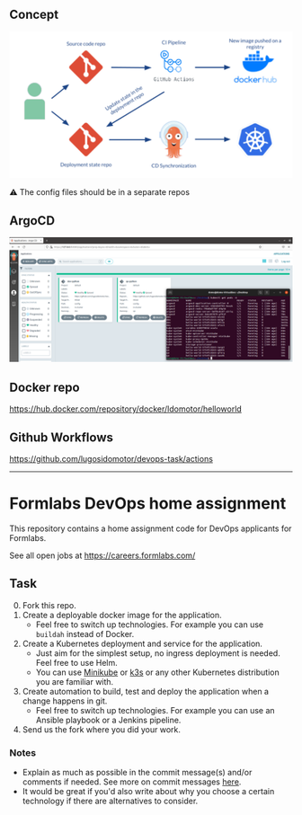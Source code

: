 ## Concept
![Concept](https://raw.githubusercontent.com/lugosidomotor/devops-task/master/misc/concept.png)

⚠️ The config files should be in a separate repos

## ArgoCD
![ArgoCD](https://raw.githubusercontent.com/lugosidomotor/devops-task/master/misc/argo_poc.PNG)

## Docker repo
https://hub.docker.com/repository/docker/ldomotor/helloworld

## Github Workflows
https://github.com/lugosidomotor/devops-task/actions

---------------------------------------------------
# Formlabs DevOps home assignment

This repository contains a home assignment code for DevOps applicants for Formlabs.

See all open jobs at https://careers.formlabs.com/


## Task

0. Fork this repo.
1. Create a deployable docker image for the application.
    - Feel free to switch up technologies. For example you can use `buildah` instead of Docker.
2. Create a Kubernetes deployment and service for the application.
    - Just aim for the simplest setup, no ingress deployment is needed. Feel free to use Helm.
    - You can use [Minikube](https://minikube.sigs.k8s.io/docs/start/) or [k3s](https://k3s.io/) or any other Kubernetes distribution you are familiar with.
3. Create automation to build, test and deploy the application when a change happens in git.
    - Feel free to switch up technologies. For example you can use an Ansible playbook or a Jenkins pipeline.
4. Send us the fork where you did your work.

### Notes

- Explain as much as possible in the commit message(s) and/or comments if needed. See more on commit messages [here](https://chris.beams.io/posts/git-commit/).
- It would be great if you'd also write about why you choose a certain technology if there are alternatives to consider.
